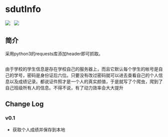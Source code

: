 # sdutInfo  
![](https://img.shields.io/travis/USER/REPO.svg)   ![](https://img.shields.io/cocoapods/dt/AFNetworking.svg)
## 简介  
采用python3的requests库添加header即可抓取。

##  
由于学校的学生信息是存在学校自己的服务器上，而且它默认每个学生的帐号是自己的学号，密码是身份证后六位。只要没有改过密码就可以进去查看自己的个人信息以及成绩记录。都说证件照才是一个人的真实颜值，于是就写了个爬虫，爬到了自己班级所有人的信息。不得不说，有了动力效率会大大提升  
## Change Log  
### v0.1  
- 获取个人成绩并保存到本地

